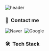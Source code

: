 ![header](https://capsule-render.vercel.app/api?type=waving&color=auto&height=300&section=header&text=Hi!%20I'm%20Gunhoo%20Park&fontSize=70&animation=fadeIn&fontAlignY=38&desc=Welcome,%20My%20Github%20Profile&descAlignY=55&descAlign=75)

### 📧 &nbsp;Contact me
![Naver](https://img.shields.io/badge/-Naver-03C75A?style=flat&logo=naver&logoColor=white&link="sbfpdl@naver.com")&nbsp;
![Google](https://img.shields.io/badge/-Gmail-EA4335?style=flat&logo=gmail&logoColor=white)&nbsp;

### 🛠️ &nbsp;Tech Stack
